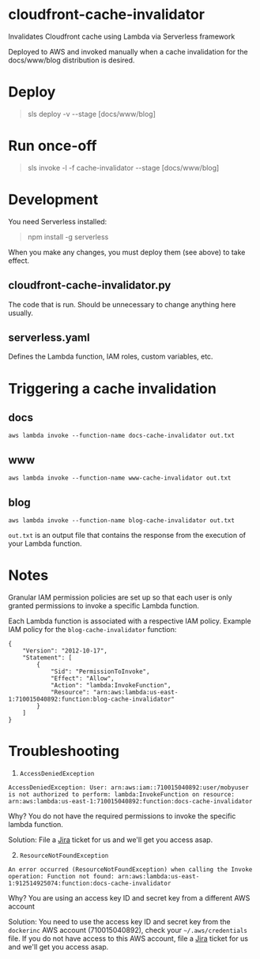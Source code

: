 # cloudfront-cache-invalidator
Invalidates Cloudfront cache using Lambda via Serverless framework

Deployed to AWS and invoked manually when a cache invalidation for the docs/www/blog distribution is desired.

# Deploy
>sls deploy -v --stage [docs/www/blog]

# Run once-off
>sls invoke -l -f cache-invalidator --stage [docs/www/blog]

# Development
You need Serverless installed:
>npm install -g serverless

When you make any changes, you must deploy them (see above) to take effect.

## cloudfront-cache-invalidator.py
The code that is run. Should be unnecessary to change anything here usually.

## serverless.yaml
Defines the Lambda function, IAM roles, custom variables, etc.

# Triggering a cache invalidation
## docs
`aws lambda invoke --function-name docs-cache-invalidator out.txt`

## www
`aws lambda invoke --function-name www-cache-invalidator out.txt`

## blog
`aws lambda invoke --function-name blog-cache-invalidator out.txt`

`out.txt` is an output file that contains the response from the execution of your Lambda function.

# Notes
Granular IAM permission policies are set up so that each user is only granted permissions to invoke a specific Lambda function.

Each Lambda function is associated with a respective IAM policy. Example IAM policy for the `blog-cache-invalidator` function:
```
{
    "Version": "2012-10-17",
    "Statement": [
        {
            "Sid": "PermissionToInvoke",
            "Effect": "Allow",
            "Action": "lambda:InvokeFunction",
            "Resource": "arn:aws:lambda:us-east-1:710015040892:function:blog-cache-invalidator"
        }
    ]
}
```

# Troubleshooting
1. `AccessDeniedException`
```
AccessDeniedException: User: arn:aws:iam::710015040892:user/mobyuser is not authorized to perform: lambda:InvokeFunction on resource: arn:aws:lambda:us-east-1:710015040892:function:docs-cache-invalidator
```
Why? You do not have the required permissions to invoke the specific lambda function.

Solution: File a [Jira](https://docker.atlassian.net/projects/IN) ticket for us and we'll get you access asap.

2. `ResourceNotFoundException`
```
An error occurred (ResourceNotFoundException) when calling the Invoke operation: Function not found: arn:aws:lambda:us-east-1:912514925074:function:docs-cache-invalidator
```
Why? You are using an access key ID and secret key from a different AWS account

Solution: You need to use the access key ID and secret key from the `dockerinc` AWS account (710015040892), check your `~/.aws/credentials` file. If you do not have access to this AWS  account, file a [Jira](https://docker.atlassian.net/projects/IN) ticket for us and we'll get you access asap.
